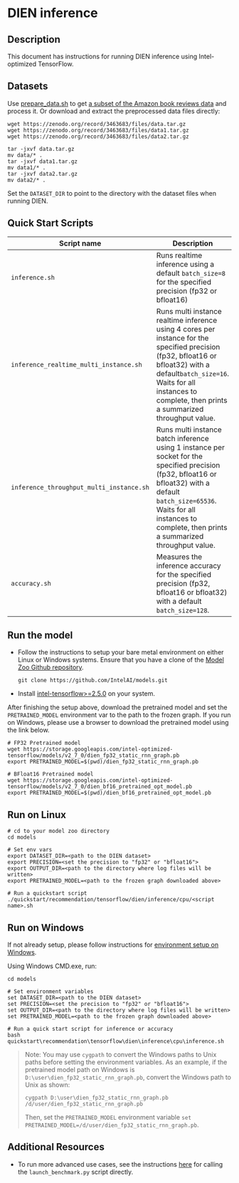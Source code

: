<!--- 0. Title -->
# DIEN inference

<!-- 10. Description -->
## Description

This document has instructions for running DIEN inference using
Intel-optimized TensorFlow.

<!--- 30. Datasets -->
## Datasets

Use [prepare_data.sh](https://github.com/alibaba/ai-matrix/blob/master/macro_benchmark/DIEN_TF2/prepare_data.sh) to get [a subset of the Amazon book reviews data](http://snap.stanford.edu/data/amazon/productGraph/categoryFiles/) and process it.
Or download and extract the preprocessed data files directly:
```
wget https://zenodo.org/record/3463683/files/data.tar.gz
wget https://zenodo.org/record/3463683/files/data1.tar.gz
wget https://zenodo.org/record/3463683/files/data2.tar.gz

tar -jxvf data.tar.gz
mv data/* .
tar -jxvf data1.tar.gz
mv data1/* .
tar -jxvf data2.tar.gz
mv data2/* .
```
Set the `DATASET_DIR` to point to the directory with the dataset files when running DIEN.

<!--- 40. Quick Start Scripts -->
## Quick Start Scripts

| Script name | Description |
|-------------|-------------|
| `inference.sh` | Runs realtime inference using a default `batch_size=8` for the specified precision (fp32 or bfloat16) |
| `inference_realtime_multi_instance.sh` | Runs multi instance realtime inference using 4 cores per instance for the specified precision (fp32, bfloat16 or bfloat32) with a default`batch_size=16`. Waits for all instances to complete, then prints a summarized throughput value. |
| `inference_throughput_multi_instance.sh` | Runs multi instance batch inference using 1 instance per socket for the specified precision (fp32, bfloat16 or bfloat32) with a default `batch_size=65536`. Waits for all instances to complete, then prints a summarized throughput value. |
| `accuracy.sh` | Measures the inference accuracy for the specified precision (fp32, bfloat16 or bfloat32) with a default `batch_size=128`. |

<!--- 50. AI Kit -->
## Run the model
* Follow the instructions to setup your bare metal environment on either Linux or Windows systems. Ensure that you have a clone of the [Model Zoo Github repository](https://github.com/IntelAI/models).
  ```
  git clone https://github.com/IntelAI/models.git
  ```

* Install [intel-tensorflow>=2.5.0](https://pypi.org/project/intel-tensorflow/) on your system.

After finishing the setup above, download the pretrained model and set the
`PRETRAINED_MODEL` environment var to the path to the frozen graph.
If you run on Windows, please use a browser to download the pretrained model using the link below.

```
# FP32 Pretrained model
wget https://storage.googleapis.com/intel-optimized-tensorflow/models/v2_7_0/dien_fp32_static_rnn_graph.pb
export PRETRAINED_MODEL=$(pwd)/dien_fp32_static_rnn_graph.pb

# BFloat16 Pretrained model 
wget https://storage.googleapis.com/intel-optimized-tensorflow/models/v2_7_0/dien_bf16_pretrained_opt_model.pb
export PRETRAINED_MODEL=$(pwd)/dien_bf16_pretrained_opt_model.pb

```

## Run on Linux
```
# cd to your model zoo directory
cd models

# Set env vars
export DATASET_DIR=<path to the DIEN dataset>
export PRECISION=<set the precision to "fp32" or "bfloat16">
export OUTPUT_DIR=<path to the directory where log files will be written>
export PRETRAINED_MODEL=<path to the frozen graph downloaded above>

# Run a quickstart script
./quickstart/recommendation/tensorflow/dien/inference/cpu/<script name>.sh
```

## Run on Windows
If not already setup, please follow instructions for [environment setup on Windows](/docs/general/Windows.md).

Using Windows CMD.exe, run:
```
cd models

# Set environment variables
set DATASET_DIR=<path to the DIEN dataset>
set PRECISION=<set the precision to "fp32" or "bfloat16">
set OUTPUT_DIR=<path to the directory where log files will be written>
set PRETRAINED_MODEL=<path to the frozen graph downloaded above>

# Run a quick start script for inference or accuracy
bash quickstart\recommendation\tensorflow\dien\inference\cpu\inference.sh
```

> Note: You may use `cygpath` to convert the Windows paths to Unix paths before setting the environment variables.
As an example, if the pretrained model path on Windows is `D:\user\dien_fp32_static_rnn_graph.pb`, convert the Windows path to Unix as shown:
> ```
> cygpath D:\user\dien_fp32_static_rnn_graph.pb
> /d/user/dien_fp32_static_rnn_graph.pb
>```
>Then, set the `PRETRAINED_MODEL` environment variable `set PRETRAINED_MODEL=/d/user/dien_fp32_static_rnn_graph.pb`.

<!--- 90. Resource Links-->
## Additional Resources

* To run more advanced use cases, see the instructions [here](Advanced.md)
  for calling the `launch_benchmark.py` script directly.
